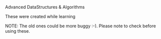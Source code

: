 
Advanced DataStructures & Algorithms

These were created while learning

NOTE: The old ones could be more buggy :-). Please note to check before using these.
